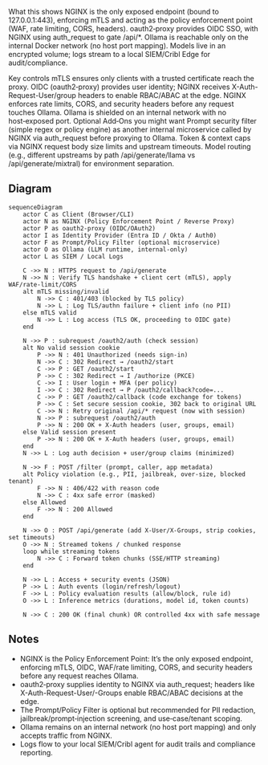 What this shows
NGINX is the only exposed endpoint (bound to 127.0.0.1:443), enforcing mTLS and acting as the policy enforcement point (WAF, rate limiting, CORS, headers).
oauth2‑proxy provides OIDC SSO, with NGINX using auth_request to gate /api/*.
Ollama is reachable only on the internal Docker network (no host port mapping).
Models live in an encrypted volume; logs stream to a local SIEM/Cribl Edge for audit/compliance.

Key controls
mTLS ensures only clients with a trusted certificate reach the proxy.
OIDC (oauth2‑proxy) provides user identity; NGINX receives X-Auth-Request-User/group headers to enable RBAC/ABAC at the edge.
NGINX enforces rate limits, CORS, and security headers before any request touches Ollama.
Ollama is shielded on an internal network with no host‑exposed port.
Optional Add‑Ons you might want
Prompt security filter (simple regex or policy engine) as another internal microservice called by NGINX via auth_request before proxying to Ollama.
Token & context caps via NGINX request body size limits and upstream timeouts.
Model routing (e.g., different upstreams by path /api/generate/llama vs /api/generate/mixtral) for environment separation.

## Diagram
```
sequenceDiagram
    actor C as Client (Browser/CLI)
    actor N as NGINX (Policy Enforcement Point / Reverse Proxy)
    actor P as oauth2-proxy (OIDC/OAuth2)
    actor I as Identity Provider (Entra ID / Okta / Auth0)
    actor F as Prompt/Policy Filter (optional microservice)
    actor O as Ollama (LLM runtime, internal-only)
    actor L as SIEM / Local Logs

    C ->> N : HTTPS request to /api/generate
    N ->> N : Verify TLS handshake + client cert (mTLS), apply WAF/rate-limit/CORS
    alt mTLS missing/invalid
        N ->> C : 401/403 (blocked by TLS policy)
        N ->> L : Log TLS/authn failure + client info (no PII)
    else mTLS valid
        N ->> L : Log access (TLS OK, proceeding to OIDC gate)
    end

    N ->> P : subrequest /oauth2/auth (check session)
    alt No valid session cookie
        P ->> N : 401 Unauthorized (needs sign‑in)
        N ->> C : 302 Redirect → /oauth2/start
        C ->> P : GET /oauth2/start
        P ->> C : 302 Redirect → I /authorize (PKCE)
        C ->> I : User login + MFA (per policy)
        I ->> C : 302 Redirect → P /oauth2/callback?code=...
        C ->> P : GET /oauth2/callback (code exchange for tokens)
        P ->> C : Set secure session cookie, 302 back to original URL
        C ->> N : Retry original /api/* request (now with session)
        N ->> P : subrequest /oauth2/auth
        P ->> N : 200 OK + X-Auth headers (user, groups, email)
    else Valid session present
        P ->> N : 200 OK + X-Auth headers (user, groups, email)
    end
    N ->> L : Log auth decision + user/group claims (minimized)

    N ->> F : POST /filter (prompt, caller, app metadata)
    alt Policy violation (e.g., PII, jailbreak, over-size, blocked tenant)
        F ->> N : 406/422 with reason code
        N ->> C : 4xx safe error (masked)
    else Allowed
        F ->> N : 200 Allowed
    end

    N ->> O : POST /api/generate (add X-User/X-Groups, strip cookies, set timeouts)
    O ->> N : Streamed tokens / chunked response
    loop while streaming tokens
        N ->> C : Forward token chunks (SSE/HTTP streaming)
    end

    N ->> L : Access + security events (JSON)
    P ->> L : Auth events (login/refresh/logout)
    F ->> L : Policy evaluation results (allow/block, rule id)
    O ->> L : Inference metrics (durations, model id, token counts)

    N ->> C : 200 OK (final chunk) OR controlled 4xx with safe message
```

## Notes
- NGINX is the Policy Enforcement Point: It’s the only exposed endpoint, enforcing mTLS, OIDC, WAF/rate limiting, CORS, and security headers before any request reaches Ollama.
- oauth2‑proxy supplies identity to NGINX via auth_request; headers like X-Auth-Request-User/-Groups enable RBAC/ABAC decisions at the edge.
- The Prompt/Policy Filter is optional but recommended for PII redaction, jailbreak/prompt‑injection screening, and use‑case/tenant scoping.
- Ollama remains on an internal network (no host port mapping) and only accepts traffic from NGINX.
- Logs flow to your local SIEM/Cribl agent for audit trails and compliance reporting.
